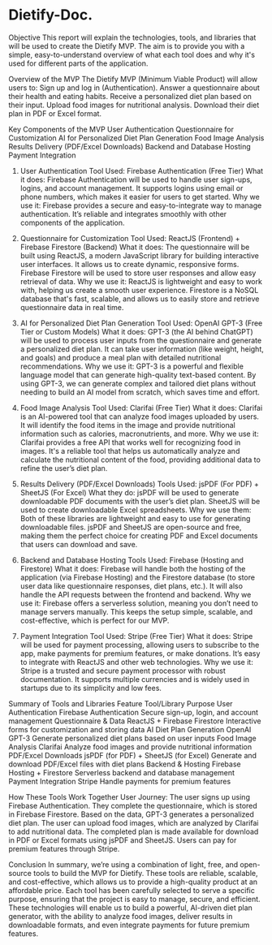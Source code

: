# Dietify-Doc.

Objective
This report will explain the technologies, tools, and libraries that will be used to create the Dietify MVP. The aim is to provide you with a simple, easy-to-understand overview of what each tool does and why it's used for different parts of the application.

Overview of the MVP
The Dietify MVP (Minimum Viable Product) will allow users to:
Sign up and log in (Authentication).
Answer a questionnaire about their health and eating habits.
Receive a personalized diet plan based on their input.
Upload food images for nutritional analysis.
Download their diet plan in PDF or Excel format.

Key Components of the MVP
User Authentication
Questionnaire for Customization
AI for Personalized Diet Plan Generation
Food Image Analysis
Results Delivery (PDF/Excel Downloads)
Backend and Database Hosting
Payment Integration

1. User Authentication
Tool Used: Firebase Authentication (Free Tier)
What it does:
Firebase Authentication will be used to handle user sign-ups, logins, and account management. It supports logins using email or phone numbers, which makes it easier for users to get started.
Why we use it:
Firebase provides a secure and easy-to-integrate way to manage authentication. It’s reliable and integrates smoothly with other components of the application.

2. Questionnaire for Customization
Tool Used: ReactJS (Frontend) + Firebase Firestore (Backend)
What it does:
The questionnaire will be built using ReactJS, a modern JavaScript library for building interactive user interfaces. It allows us to create dynamic, responsive forms.
Firebase Firestore will be used to store user responses and allow easy retrieval of data.
Why we use it:
ReactJS is lightweight and easy to work with, helping us create a smooth user experience. Firestore is a NoSQL database that's fast, scalable, and allows us to easily store and retrieve questionnaire data in real time.

3. AI for Personalized Diet Plan Generation
Tool Used: OpenAI GPT-3 (Free Tier or Custom Models)
What it does:
GPT-3 (the AI behind ChatGPT) will be used to process user inputs from the questionnaire and generate a personalized diet plan. It can take user information (like weight, height, and goals) and produce a meal plan with detailed nutritional recommendations.
Why we use it:
GPT-3 is a powerful and flexible language model that can generate high-quality text-based content. By using GPT-3, we can generate complex and tailored diet plans without needing to build an AI model from scratch, which saves time and effort.

4. Food Image Analysis
Tool Used: Clarifai (Free Tier)
What it does:
Clarifai is an AI-powered tool that can analyze food images uploaded by users. It will identify the food items in the image and provide nutritional information such as calories, macronutrients, and more.
Why we use it:
Clarifai provides a free API that works well for recognizing food in images. It's a reliable tool that helps us automatically analyze and calculate the nutritional content of the food, providing additional data to refine the user’s diet plan.

5. Results Delivery (PDF/Excel Downloads)
Tools Used: jsPDF (For PDF) + SheetJS (For Excel)
What they do:
jsPDF will be used to generate downloadable PDF documents with the user’s diet plan.
SheetJS will be used to create downloadable Excel spreadsheets.
Why we use them:
Both of these libraries are lightweight and easy to use for generating downloadable files. jsPDF and SheetJS are open-source and free, making them the perfect choice for creating PDF and Excel documents that users can download and save.

6. Backend and Database Hosting
Tools Used: Firebase (Hosting and Firestore)
What it does:
Firebase will handle both the hosting of the application (via Firebase Hosting) and the Firestore database (to store user data like questionnaire responses, diet plans, etc.). It will also handle the API requests between the frontend and backend.
Why we use it:
Firebase offers a serverless solution, meaning you don’t need to manage servers manually. This keeps the setup simple, scalable, and cost-effective, which is perfect for our MVP.

7. Payment Integration
Tool Used: Stripe (Free Tier)
What it does:
Stripe will be used for payment processing, allowing users to subscribe to the app, make payments for premium features, or make donations. It’s easy to integrate with ReactJS and other web technologies.
Why we use it:
Stripe is a trusted and secure payment processor with robust documentation. It supports multiple currencies and is widely used in startups due to its simplicity and low fees.

Summary of Tools and Libraries
Feature
Tool/Library
Purpose
User Authentication
Firebase Authentication
Secure sign-up, login, and account management
Questionnaire & Data
ReactJS + Firebase Firestore
Interactive forms for customization and storing data
AI Diet Plan Generation
OpenAI GPT-3
Generate personalized diet plans based on user inputs
Food Image Analysis
Clarifai
Analyze food images and provide nutritional information
PDF/Excel Downloads
jsPDF (for PDF) + SheetJS (for Excel)
Generate and download PDF/Excel files with diet plans
Backend & Hosting
Firebase Hosting + Firestore
Serverless backend and database management
Payment Integration
Stripe
Handle payments for premium features


How These Tools Work Together
User Journey:
The user signs up using Firebase Authentication.
They complete the questionnaire, which is stored in Firebase Firestore.
Based on the data, GPT-3 generates a personalized diet plan.
The user can upload food images, which are analyzed by Clarifai to add nutritional data.
The completed plan is made available for download in PDF or Excel formats using jsPDF and SheetJS.
Users can pay for premium features through Stripe.

Conclusion
In summary, we’re using a combination of light, free, and open-source tools to build the MVP for Dietify. These tools are reliable, scalable, and cost-effective, which allows us to provide a high-quality product at an affordable price. Each tool has been carefully selected to serve a specific purpose, ensuring that the project is easy to manage, secure, and efficient.
These technologies will enable us to build a powerful, AI-driven diet plan generator, with the ability to analyze food images, deliver results in downloadable formats, and even integrate payments for future premium features.
